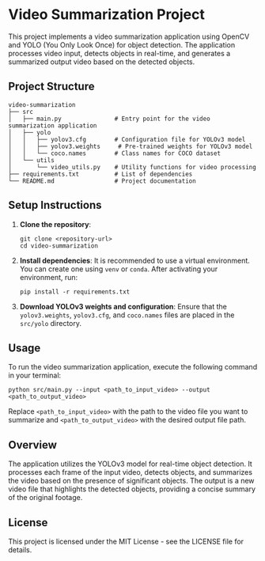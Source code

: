 # Video Summarization Project

This project implements a video summarization application using OpenCV and YOLO (You Only Look Once) for object detection. The application processes video input, detects objects in real-time, and generates a summarized output video based on the detected objects.

## Project Structure

```
video-summarization
├── src
│   ├── main.py               # Entry point for the video summarization application
│   ├── yolo
│   │   ├── yolov3.cfg        # Configuration file for YOLOv3 model
│   │   ├── yolov3.weights     # Pre-trained weights for YOLOv3 model
│   │   └── coco.names        # Class names for COCO dataset
│   └── utils
│       └── video_utils.py    # Utility functions for video processing
├── requirements.txt          # List of dependencies
└── README.md                 # Project documentation
```

## Setup Instructions

1. **Clone the repository**:
   ```
   git clone <repository-url>
   cd video-summarization
   ```

2. **Install dependencies**:
   It is recommended to use a virtual environment. You can create one using `venv` or `conda`. After activating your environment, run:
   ```
   pip install -r requirements.txt
   ```

3. **Download YOLOv3 weights and configuration**:
   Ensure that the `yolov3.weights`, `yolov3.cfg`, and `coco.names` files are placed in the `src/yolo` directory.

## Usage

To run the video summarization application, execute the following command in your terminal:

```
python src/main.py --input <path_to_input_video> --output <path_to_output_video>
```

Replace `<path_to_input_video>` with the path to the video file you want to summarize and `<path_to_output_video>` with the desired output file path.

## Overview

The application utilizes the YOLOv3 model for real-time object detection. It processes each frame of the input video, detects objects, and summarizes the video based on the presence of significant objects. The output is a new video file that highlights the detected objects, providing a concise summary of the original footage.

## License

This project is licensed under the MIT License - see the LICENSE file for details.